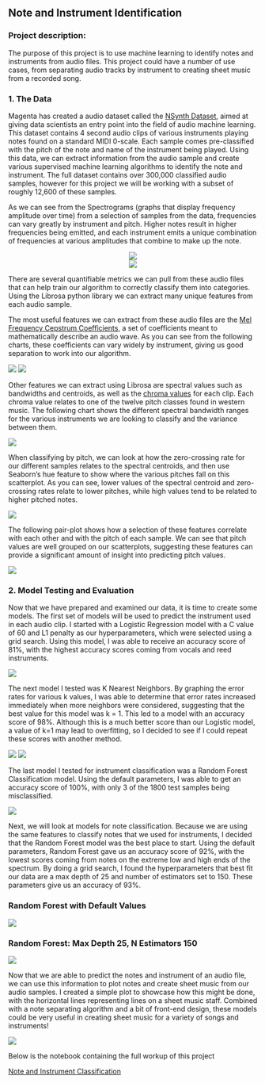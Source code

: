 ## Note and Instrument Identification

### Project description:

The purpose of this project is to use machine learning to identify notes and instruments from audio files. This project could have a number of use cases, from separating audio tracks by instrument to creating sheet music from a recorded song. 

### 1. The Data

Magenta has created a audio dataset called the [NSynth Dataset](https://magenta.tensorflow.org/datasets/nsynth#note-qualities), aimed at giving data scientists an entry point into the field of audio machine learning. This dataset contains 4 second audio clips of various instruments playing notes found on a standard MIDI 0-scale. Each sample comes pre-classified with the pitch of the note and name of the instrument being played. Using this data, we can extract information from the audio sample and create various supervised machine learning algorithms to identify the note and instrument. The full dataset contains over 300,000 classified audio samples, however for this project we will be working with a subset of roughly 12,600 of these samples. 

As we can see from the Spectrograms (graphs that display frequency amplitude over time) from a selection of samples from the data, frequencies can vary greatly by instrument and pitch. Higher notes result in higher frequencies being emitted, and each instrument emits a unique combination of frequencies at various amplitudes that combine to make up the note.

<center><img src="https://github.com/ksivitz/ksivitz.github.io/blob/ebc75764e30570dd709c10f43f48623710aaac96/images/guitar_bass_spec.png?raw=true"/></center>

<center><img src="https://github.com/ksivitz/ksivitz.github.io/blob/ebc75764e30570dd709c10f43f48623710aaac96/images/mallet_keyboard_spec.png?raw=true"/></center>

There are several quantifiable metrics we can pull from these audio files that can help train our algorithm to correctly classify them into categories. Using the Librosa python library we can extract many unique features from each audio sample. 

The most useful features we can extract from these audio files are the [Mel Frequency Cepstrum Coefficients](https://en.wikipedia.org/wiki/Mel-frequency_cepstrum), a set of coefficients meant to mathematically describe an audio wave. As you can see from the following charts, these coefficients can vary widely by instrument, giving us good separation to work into our algorithm. 

<img src="https://github.com/ksivitz/ksivitz.github.io/blob/ac5fb72b9e3a5f8231bbf853efc46c81575ea28c/images/mfcc3_inst.png?raw=true"/>

<img src="https://github.com/ksivitz/ksivitz.github.io/blob/ac5fb72b9e3a5f8231bbf853efc46c81575ea28c/images/mfcc8_inst.png?raw=true"/>

Other features we can extract using Librosa are spectral values such as bandwidths and centroids, as well as the [chroma values](https://en.wikipedia.org/wiki/Chroma_feature) for each clip. Each chroma value relates to one of the twelve pitch classes found in western music. The following chart shows the different spectral bandwidth ranges for the various instruments we are looking to classify and the variance between them. 

<img src="https://github.com/ksivitz/ksivitz.github.io/blob/ac5fb72b9e3a5f8231bbf853efc46c81575ea28c/images/spec_band.png?raw=true"/>

When classifying by pitch, we can look at how the zero-crossing rate for our different samples relates to the spectral centroids, and then use Seaborn’s hue feature to show where the various pitches fall on this scatterplot. As you can see, lower values of the spectral centroid and zero-crossing rates relate to lower pitches, while high values tend to be related to higher pitched notes. 

<img src="https://github.com/ksivitz/ksivitz.github.io/blob/ebc75764e30570dd709c10f43f48623710aaac96/images/cent_zero_cross_scatter.png?raw=true"/>

The following pair-plot shows how a selection of these features correlate with each other and with the pitch of each sample. We can see that pitch values are well grouped on our scatterplots, suggesting these features can provide a significant amount of insight into predicting pitch values.

<img src="https://github.com/ksivitz/ksivitz.github.io/blob/ac5fb72b9e3a5f8231bbf853efc46c81575ea28c/images/pairplot.png?raw=true"/>

### 2. Model Testing and Evaluation

Now that we have prepared and examined our data, it is time to create some models. The first set of models will be used to predict the instrument used in each audio clip. I started with a Logistic Regression model with a C value of 60 and L1 penalty as our hyperparameters, which were selected using a grid search. Using this model, I was able to receive an accuracy score of 81%, with the highest accuracy scores coming from vocals and reed instruments. 

<img src="https://github.com/ksivitz/ksivitz.github.io/blob/ebc75764e30570dd709c10f43f48623710aaac96/images/log_class_music.JPG?raw=true"/>

The next model I tested was K Nearest Neighbors. By graphing the error rates for various k values, I was able to determine that error rates increased immediately when more neighbors were considered, suggesting that the best value for this model was k = 1. This led to a model with an accuracy score of 98%. Although this is a much better score than our Logistic model, a value of k=1 may lead to overfitting, so I decided to see if I could repeat these scores with another method.

<img src = "https://github.com/ksivitz/ksivitz.github.io/blob/ebc75764e30570dd709c10f43f48623710aaac96/images/k_val_inst.jpg?raw=true"/>
<img src="https://github.com/ksivitz/ksivitz.github.io/blob/ebc75764e30570dd709c10f43f48623710aaac96/images/class_k_inst.JPG?raw=true"/>

The last model I tested for instrument classification was a Random Forest Classification model. Using the default parameters, I was able to get an accuracy score of 100%, with only 3 of the 1800 test samples being misclassified. 

<img src="https://github.com/ksivitz/ksivitz.github.io/blob/ebc75764e30570dd709c10f43f48623710aaac96/images/class_rand_inst.JPG?raw=true"/>

Next, we will look at models for note classification. Because we are using the same features to classify notes that we used for instruments, I decided that the Random Forest model was the best place to start. Using the default parameters, Random Forest gave us an accuracy score of 92%, with the lowest scores coming from notes on the extreme low and high ends of the spectrum. By doing a grid search, I found the hyperparameters that best fit our data are a max depth of 25 and number of estimators set to 150. These parameters give us an accuracy of 93%. 

### Random Forest with Default Values
<img src="https://github.com/ksivitz/ksivitz.github.io/blob/ebc75764e30570dd709c10f43f48623710aaac96/images/rand_note_default.JPG?raw=true"/>

### Random Forest: Max Depth 25, N Estimators 150
<img src="https://github.com/ksivitz/ksivitz.github.io/blob/ebc75764e30570dd709c10f43f48623710aaac96/images/rand_note_param.JPG?raw=true"/>

Now that we are able to predict the notes and instrument of an audio file, we can use this information to plot notes and create sheet music from our audio samples. I created a simple plot to showcase how this might be done, with the horizontal lines representing lines on a sheet music staff. Combined with a note separating algorithm and a bit of front-end design, these models could be very useful in creating sheet music for a variety of songs and instruments!

<img src="https://github.com/ksivitz/ksivitz.github.io/blob/ebc75764e30570dd709c10f43f48623710aaac96/images/staff.jpg?raw=true"/>



Below is the notebook containing the full workup of this project

[Note and Instrument Classification](https://ksivitz.github.io/note_class.html)
